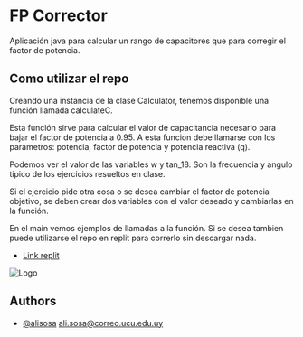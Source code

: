 
# FP Corrector

Aplicación java para calcular un rango de capacitores que para corregir el factor de potencia.

## Como utilizar el repo

Creando una instancia de la clase Calculator, tenemos disponible una función llamada calculateC.

Esta función sirve para calcular el valor de capacitancia necesario para bajar el factor de potencia a 0.95.
A esta funcion debe llamarse con los parametros: potencia, factor de potencia y potencia reactiva (q).

Podemos ver el valor de las variables w y tan_18. Son la frecuencia y angulo tipico de los ejercicios resueltos en clase. 

Si el ejercicio pide otra cosa o se desea cambiar el factor de potencia objetivo, se deben crear dos variables con el valor 
deseado y cambiarlas en la función.

En el main vemos ejemplos de llamadas a la función.
Si se desea tambien puede utilizarse el repo en replit para correrlo sin descargar nada.
- [Link replit](https://replit.com/@AliSosa/Entregable3ModEl#Calculator.java) 

![Logo](https://ucu.edu.uy/sites/all/themes/univer/images/logo_es.png)


## Authors

- [@alisosa](https://www.github.com/alisosa) 
ali.sosa@correo.ucu.edu.uy

